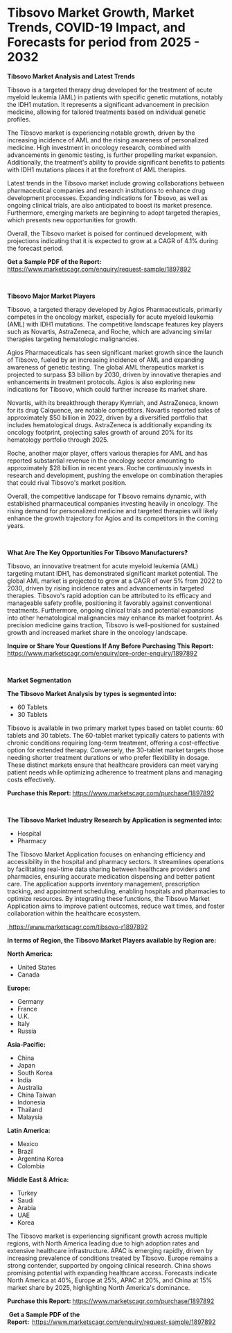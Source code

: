 <p><h1>Tibsovo Market Growth, Market Trends, COVID-19 Impact, and Forecasts for period from 2025 - 2032</h1></p><p><strong>Tibsovo Market Analysis and Latest Trends</strong></p>
<p><p>Tibsovo is a targeted therapy drug developed for the treatment of acute myeloid leukemia (AML) in patients with specific genetic mutations, notably the IDH1 mutation. It represents a significant advancement in precision medicine, allowing for tailored treatments based on individual genetic profiles. </p><p>The Tibsovo market is experiencing notable growth, driven by the increasing incidence of AML and the rising awareness of personalized medicine. High investment in oncology research, combined with advancements in genomic testing, is further propelling market expansion. Additionally, the treatment's ability to provide significant benefits to patients with IDH1 mutations places it at the forefront of AML therapies.</p><p>Latest trends in the Tibsovo market include growing collaborations between pharmaceutical companies and research institutions to enhance drug development processes. Expanding indications for Tibsovo, as well as ongoing clinical trials, are also anticipated to boost its market presence. Furthermore, emerging markets are beginning to adopt targeted therapies, which presents new opportunities for growth.</p><p>Overall, the Tibsovo market is poised for continued development, with projections indicating that it is expected to grow at a CAGR of 4.1% during the forecast period.</p></p>
<p><strong>Get a Sample PDF of the Report:&nbsp;</strong> <a href="https://www.marketscagr.com/enquiry/request-sample/1897892?utm_campaign=3363&utm_medium=2&utm_source=Github&utm_content=ia&utm_term=19042025&utm_id=tibsovo">https://www.marketscagr.com/enquiry/request-sample/1897892</a></p>
<p>&nbsp;</p>
<p><strong>Tibsovo Major Market Players</strong></p>
<p><p>Tibsovo, a targeted therapy developed by Agios Pharmaceuticals, primarily competes in the oncology market, especially for acute myeloid leukemia (AML) with IDH1 mutations. The competitive landscape features key players such as Novartis, AstraZeneca, and Roche, which are advancing similar therapies targeting hematologic malignancies.</p><p>Agios Pharmaceuticals has seen significant market growth since the launch of Tibsovo, fueled by an increasing incidence of AML and expanding awareness of genetic testing. The global AML therapeutics market is projected to surpass $3 billion by 2030, driven by innovative therapies and enhancements in treatment protocols. Agios is also exploring new indications for Tibsovo, which could further increase its market share.</p><p>Novartis, with its breakthrough therapy Kymriah, and AstraZeneca, known for its drug Calquence, are notable competitors. Novartis reported sales of approximately $50 billion in 2022, driven by a diversified portfolio that includes hematological drugs. AstraZeneca is additionally expanding its oncology footprint, projecting sales growth of around 20% for its hematology portfolio through 2025.</p><p>Roche, another major player, offers various therapies for AML and has reported substantial revenue in the oncology sector amounting to approximately $28 billion in recent years. Roche continuously invests in research and development, pushing the envelope on combination therapies that could rival Tibsovo's market position.</p><p>Overall, the competitive landscape for Tibsovo remains dynamic, with established pharmaceutical companies investing heavily in oncology. The rising demand for personalized medicine and targeted therapies will likely enhance the growth trajectory for Agios and its competitors in the coming years.</p></p>
<p>&nbsp;</p>
<p><strong>What Are The Key Opportunities For Tibsovo Manufacturers?</strong></p>
<p><p>Tibsovo, an innovative treatment for acute myeloid leukemia (AML) targeting mutant IDH1, has demonstrated significant market potential. The global AML market is projected to grow at a CAGR of over 5% from 2022 to 2030, driven by rising incidence rates and advancements in targeted therapies. Tibsovo's rapid adoption can be attributed to its efficacy and manageable safety profile, positioning it favorably against conventional treatments. Furthermore, ongoing clinical trials and potential expansions into other hematological malignancies may enhance its market footprint. As precision medicine gains traction, Tibsovo is well-positioned for sustained growth and increased market share in the oncology landscape.</p></p>
<p><strong>Inquire or Share Your Questions If Any Before Purchasing This Report:</strong> <a href="https://www.marketscagr.com/enquiry/pre-order-enquiry/1897892?utm_campaign=3363&utm_medium=2&utm_source=Github&utm_content=ia&utm_term=19042025&utm_id=tibsovo">https://www.marketscagr.com/enquiry/pre-order-enquiry/1897892</a></p>
<p>&nbsp;</p>
<p><strong>Market Segmentation</strong></p>
<p><strong>The Tibsovo Market Analysis by types is segmented into:</strong></p>
<p><ul><li>60 Tablets</li><li>30 Tablets</li></ul></p>
<p><p>Tibsovo is available in two primary market types based on tablet counts: 60 tablets and 30 tablets. The 60-tablet market typically caters to patients with chronic conditions requiring long-term treatment, offering a cost-effective option for extended therapy. Conversely, the 30-tablet market targets those needing shorter treatment durations or who prefer flexibility in dosage. These distinct markets ensure that healthcare providers can meet varying patient needs while optimizing adherence to treatment plans and managing costs effectively.</p></p>
<p><strong>Purchase this Report:&nbsp;</strong><a href="https://www.marketscagr.com/purchase/1897892?utm_campaign=3363&utm_medium=2&utm_source=Github&utm_content=ia&utm_term=19042025&utm_id=tibsovo">https://www.marketscagr.com/purchase/1897892</a></p>
<p>&nbsp;</p>
<p><strong>The Tibsovo Market Industry Research by Application is segmented into:</strong></p>
<p><ul><li>Hospital</li><li>Pharmacy</li></ul></p>
<p><p>The Tibsovo Market Application focuses on enhancing efficiency and accessibility in the hospital and pharmacy sectors. It streamlines operations by facilitating real-time data sharing between healthcare providers and pharmacies, ensuring accurate medication dispensing and better patient care. The application supports inventory management, prescription tracking, and appointment scheduling, enabling hospitals and pharmacies to optimize resources. By integrating these functions, the Tibsovo Market Application aims to improve patient outcomes, reduce wait times, and foster collaboration within the healthcare ecosystem.</p></p>
<p><a href="https://www.marketscagr.com/tibsovo-r1897892?utm_campaign=3363&utm_medium=2&utm_source=Github&utm_content=ia&utm_term=19042025&utm_id=tibsovo">&nbsp;https://www.marketscagr.com/tibsovo-r1897892</a></p>
<p><strong>In terms of Region, the Tibsovo Market Players available by Region are:</strong></p>
<p>
    <p> <strong> North America: </strong>
        <ul>
            <li>United States</li>
            <li>Canada</li>
        </ul>
        </p> 
    <p> <strong> Europe: </strong>
        <ul>
            <li>Germany</li>
            <li>France</li>
            <li>U.K.</li>
            <li>Italy</li>
            <li>Russia</li>
        </ul>
        </p> 
    <p> <strong> Asia-Pacific: </strong>
        <ul>
            <li>China</li>
            <li>Japan</li>
            <li>South Korea</li>
            <li>India</li>
            <li>Australia</li>
            <li>China Taiwan</li>
            <li>Indonesia</li>
            <li>Thailand</li>
            <li>Malaysia</li>
        </ul>
        </p> 
    <p> <strong> Latin America: </strong>
        <ul>
            <li>Mexico</li>
            <li>Brazil</li>
            <li>Argentina Korea</li>
            <li>Colombia</li>
        </ul>
        </p> 
    <p> <strong> Middle East & Africa: </strong>
        <ul>
            <li>Turkey</li>
            <li>Saudi</li>
            <li>Arabia</li>
            <li>UAE</li>
            <li>Korea</li>
        </ul>
    </p>
    </p>
<p><p>The Tibsovo market is experiencing significant growth across multiple regions, with North America leading due to high adoption rates and extensive healthcare infrastructure. APAC is emerging rapidly, driven by increasing prevalence of conditions treated by Tibsovo. Europe remains a strong contender, supported by ongoing clinical research. China shows promising potential with expanding healthcare access. Forecasts indicate North America at 40%, Europe at 25%, APAC at 20%, and China at 15% market share by 2025, highlighting North America's dominance.</p></p>
<p><strong>Purchase this Report: </strong><a href="https://www.marketscagr.com/purchase/1897892?utm_campaign=3363&utm_medium=2&utm_source=Github&utm_content=ia&utm_term=19042025&utm_id=tibsovo">https://www.marketscagr.com/purchase/1897892</a></p>
<p>&nbsp;<strong>Get a Sample PDF of the Report:&nbsp;&nbsp;</strong><a href="https://www.marketscagr.com/enquiry/request-sample/1897892?utm_campaign=3363&utm_medium=2&utm_source=Github&utm_content=ia&utm_term=19042025&utm_id=tibsovo">https://www.marketscagr.com/enquiry/request-sample/1897892</a></p>
<p><strong></strong></p>
<p><p></p><p></p><p></p></p>
